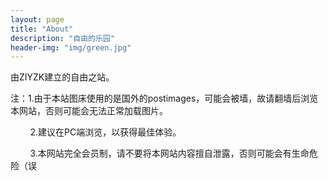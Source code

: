 ```yaml
---
layout: page
title: "About"
description: "自由的乐园" 
header-img: "img/green.jpg"
---
```


由ZIYZK建立的自由之站。

注：1.由于本站图床使用的是国外的postimages，可能会被墙，故请翻墙后浏览本网站，否则可能会无法正常加载图片。

&nbsp;&nbsp;&nbsp;&nbsp;&nbsp;&nbsp;&nbsp;&nbsp;2.建议在PC端浏览，以获得最佳体验。

&nbsp;&nbsp;&nbsp;&nbsp;&nbsp;&nbsp;&nbsp;&nbsp;3.本网站完全会员制，请不要将本网站内容擅自泄露，否则可能会有生命危险（误





